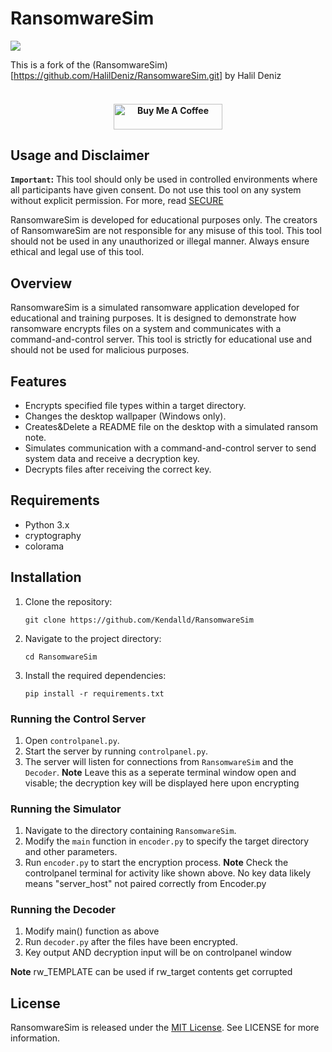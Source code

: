 # RansomwareSim

<img src="img/RansomWareSim.png"></img>

This is a fork of the (RansomwareSim)[https://github.com/HalilDeniz/RansomwareSim.git] by Halil Deniz
<h4 align="center">
<br>
   <a href="https://buymeacoffee.com/halildeniz" target="_blank"><img src="https://cdn.buymeacoffee.com/buttons/default-orange.png" alt="Buy Me A Coffee" height="41" width="174"></a>
</h4>

## Usage and Disclaimer
**`Important`:** This tool should only be used in controlled environments where all participants have given consent. Do not use this tool on any system without explicit permission. For more, read [SECURE](SECURITY.md)

RansomwareSim is developed for educational purposes only. The creators of RansomwareSim are not responsible for any misuse of this tool. This tool should not be used in any unauthorized or illegal manner. Always ensure ethical and legal use of this tool.


## Overview
RansomwareSim is a simulated ransomware application developed for educational and training purposes. It is designed to demonstrate how ransomware encrypts files on a system and communicates with a command-and-control server. This tool is strictly for educational use and should not be used for malicious purposes.


## Features
- Encrypts specified file types within a target directory.
- Changes the desktop wallpaper (Windows only).
- Creates&Delete a README file on the desktop with a simulated ransom note.
- Simulates communication with a command-and-control server to send system data and receive a decryption key.
- Decrypts files after receiving the correct key.

## Requirements

- Python 3.x
- cryptography
- colorama

## Installation

1. Clone the repository:

   ```shell
   git clone https://github.com/Kendalld/RansomwareSim
   ```

2. Navigate to the project directory:

   ```shell
   cd RansomwareSim
   ```

3. Install the required dependencies:

   ```shell
   pip install -r requirements.txt
   ```



### Running the Control Server
1. Open `controlpanel.py`.
2. Start the server by running `controlpanel.py`.
3. The server will listen for connections from `RansomwareSim` and the `Decoder`.
**Note** Leave this as a seperate terminal window open and visable; the decryption key will be displayed here upon encrypting

### Running the Simulator
1. Navigate to the directory containing `RansomwareSim`.
2. Modify the `main` function in `encoder.py` to specify the target directory and other parameters.
3. Run `encoder.py` to start the encryption process.
**Note** Check the controlpanel terminal for activity like shown above. No key data likely means "server_host" not paired correctly from Encoder.py


### Running the Decoder
1. Modify main() function as above
2. Run `decoder.py` after the files have been encrypted.
3. Key output AND decryption input will be on controlpanel window

**Note** rw_TEMPLATE can be used if rw_target contents get corrupted





## License
RansomwareSim is released under the [MIT License](LICENSE). See LICENSE for more information.